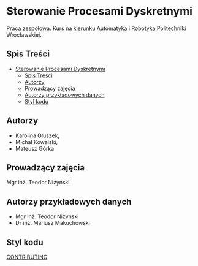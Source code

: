# Sterowanie Procesami Dyskretnymi
Praca zespołowa. Kurs na kierunku Automatyka i Robotyka Politechniki Wrocławskiej.


## Spis Treści
- [Sterowanie Procesami Dyskretnymi](#sterowanie-procesami-dyskretnymi)
  - [Spis Treści](#spis-treści)
  - [Autorzy](#autorzy)
  - [Prowadzący zajęcia](#prowadzący-zajęcia)
  - [Autorzy przykładowych danych](#autorzy-przykładowych-danych)
  - [Styl kodu](#styl-kodu)


## Autorzy
- Karolina Głuszek,
- Michał Kowalski,
- Mateusz Górka

## Prowadzący zajęcia
Mgr inż. Teodor Niżyński

## Autorzy przykładowych danych
- Mgr inż. Teodor Niżyński
- Dr inż. Mariusz Makuchowski

## Styl kodu
[CONTRIBUTING](CONTRIBUTING.md)
